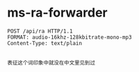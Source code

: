 # ms-ra-forwarder

```
POST /api/ra HTTP/1.1
FORMAT: audio-16khz-128kbitrate-mono-mp3
Content-Type: text/plain


表征这个词印象中就没在中文里见到过